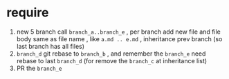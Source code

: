 # require

1. new 5 branch call `branch_a..branch_e` , per branch add new file and file body same as file name , like `a.md .. e.md` , inheritance prev branch (so last branch has all files)
1. `branch_d` git rebase to `branch_b` , and remember the `branch_e` need rebase to last `branch_d` (for remove the `branch_c` at inheritance list)
1. PR the `branch_e`
